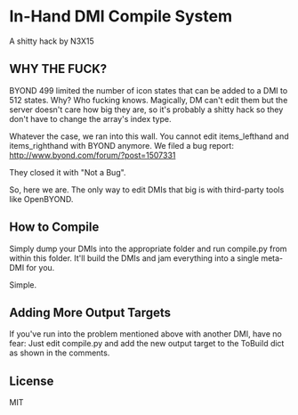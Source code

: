 In-Hand DMI Compile System
==========================

A shitty hack by N3X15

WHY THE FUCK?
-------------

BYOND 499 limited the number of icon states that can be
added to a DMI to 512 states.  Why?  Who fucking knows.
Magically, DM can't edit them but the server doesn't
care how big they are, so it's probably a shitty hack
so they don't have to change the array's index type.

Whatever the case, we ran into this wall.  You cannot edit
items_lefthand and items_righthand with BYOND anymore.  We
filed a bug report: http://www.byond.com/forum/?post=1507331

They closed it with "Not a Bug".

So, here we are.  The only way to edit DMIs that big 
is with third-party tools like OpenBYOND.

How to Compile
--------------

Simply dump your DMIs into the appropriate folder and run
compile.py from within this folder.  It'll build the DMIs
and jam everything into a single meta-DMI for you.

Simple.

Adding More Output Targets
--------------------------

If you've run into the problem mentioned above with another
DMI, have no fear:  Just edit compile.py and add the new
output target to the ToBuild dict as shown in the comments.

License
-------

MIT